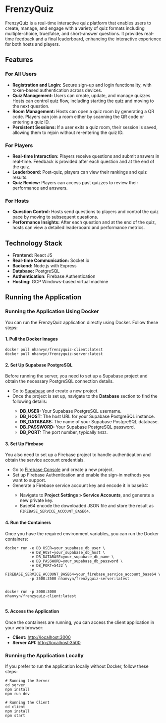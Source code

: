 <h1>FrenzyQuiz</h1>

<p>FrenzyQuiz is a real-time interactive quiz platform that enables users to create, manage, and engage with a variety of quiz formats including multiple-choice, true/false, and short-answer questions. It provides real-time feedback and a final leaderboard, enhancing the interactive experience for both hosts and players.</p>

<h2>Features</h2>

<h3>For All Users</h3>
<ul>
  <li><strong>Registration and Login:</strong> Secure sign-up and login functionality, with token-based authentication across devices.</li>
  <li><strong>Quiz Management:</strong> Users can create, update, and manage quizzes. Hosts can control quiz flow, including starting the quiz and moving to the next question.</li>
  <li><strong>Room Management:</strong> Hosts can open a quiz room by generating a QR code. Players can join a room either by scanning the QR code or entering a quiz ID.</li>
  <li><strong>Persistent Sessions:</strong> If a user exits a quiz room, their session is saved, allowing them to rejoin without re-entering the quiz ID.</li>
</ul>

<h3>For Players</h3>
<ul>
  <li><strong>Real-time Interaction:</strong> Players receive questions and submit answers in real-time. Feedback is provided after each question and at the end of the quiz.</li>
  <li><strong>Leaderboard:</strong> Post-quiz, players can view their rankings and quiz results.</li>
  <li><strong>Quiz Review:</strong> Players can access past quizzes to review their performance and answers.</li>
</ul>

<h3>For Hosts</h3>
<ul>
  <li><strong>Question Control:</strong> Hosts send questions to players and control the quiz pace by moving to subsequent questions.</li>
  <li><strong>Performance Insights:</strong> After each question and at the end of the quiz, hosts can view a detailed leaderboard and performance metrics.</li>
</ul>

<h2>Technology Stack</h2>
<ul>
  <li><strong>Frontend:</strong> React JS</li>
  <li><strong>Real-time Communication:</strong> Socket.io</li>
  <li><strong>Backend:</strong> Node.js with Express</li>
  <li><strong>Database:</strong> PostgreSQL</li>
  <li><strong>Authentication:</strong> Firebase Authentication</li>
  <li><strong>Hosting:</strong> GCP Windows-based virtual machine</li>
</ul>

<h2>Running the Application</h2>

<h3>Running the Application Using Docker</h3>
<p>You can run the FrenzyQuiz application directly using Docker. Follow these steps:</p>

<h4>1. Pull the Docker Images</h4>
<pre><code>docker pull nhanvyn/frenzyquiz-client:latest
docker pull nhanvyn/frenzyquiz-server:latest</code></pre>

<h4>2. Set Up Supabase PostgreSQL</h4>
<p>Before running the server, you need to set up a Supabase project and obtain the necessary PostgreSQL connection details.</p>
<ul>
  <li>Go to <a href="https://supabase.com">Supabase</a> and create a new project.</li>
  <li>Once the project is set up, navigate to the <strong>Database</strong> section to find the following details:</li>
  <ul>
    <li><strong>DB_USER:</strong> Your Supabase PostgreSQL username.</li>
    <li><strong>DB_HOST:</strong> The host URL for your Supabase PostgreSQL instance.</li>
    <li><strong>DB_DATABASE:</strong> The name of your Supabase PostgreSQL database.</li>
    <li><strong>DB_PASSWORD:</strong> Your Supabase PostgreSQL password.</li>
    <li><strong>DB_PORT:</strong> The port number, typically <code>5432</code>.</li>
  </ul>
</ul>

<h4>3. Set Up Firebase</h4>
<p>You also need to set up a Firebase project to handle authentication and obtain the service account credentials.</p>
<ul>
  <li>Go to <a href="https://firebase.google.com">Firebase Console</a> and create a new project.</li>
  <li>Set up Firebase Authentication and enable the sign-in methods you want to support.</li>
  <li>Generate a Firebase service account key and encode it in base64:</li>
  <ul>
    <li>Navigate to <strong>Project Settings &gt; Service Accounts</strong>, and generate a new private key.</li>
    <li>Base64 encode the downloaded JSON file and store the result as <code>FIREBASE_SERVICE_ACCOUNT_BASE64</code>.</li>
  </ul>
</ul>

<h4>4. Run the Containers</h4>
<p>Once you have the required environment variables, you can run the Docker containers:</p>
<pre><code>docker run -e DB_USER=your_supabase_db_user \
           -e DB_HOST=your_supabase_db_host \
           -e DB_DATABASE=your_supabase_db_name \
           -e DB_PASSWORD=your_supabase_db_password \
           -e DB_PORT=5432 \
           -e FIREBASE_SERVICE_ACCOUNT_BASE64=your_firebase_service_account_base64 \
           -p 3500:3500 nhanvyn/frenzyquiz-server:latest
           
docker run -p 3000:3000 nhanvyn/frenzyquiz-client:latest</code></pre>

<h4>5. Access the Application</h4>
<p>Once the containers are running, you can access the client application in your web browser:</p>
<ul>
  <li><strong>Client:</strong> <a href="http://localhost:3000">http://localhost:3000</a></li>
  <li><strong>Server API:</strong> <a href="http://localhost:3500">http://localhost:3500</a></li>
</ul>

<h3>Running the Application Locally</h3>
<p>If you prefer to run the application locally without Docker, follow these steps:</p>

<pre><code># Running the Server
cd server
npm install
npm run dev

# Running the Client
cd client
npm install
npm start</code></pre>
